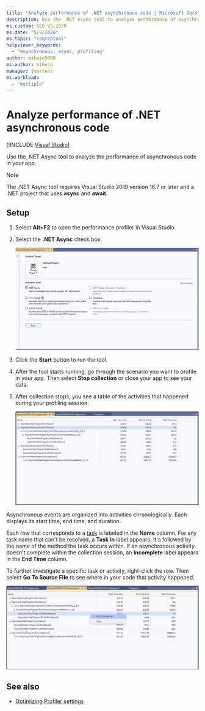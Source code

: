 ```yaml
---
title: "Analyze performance of .NET asynchronous code | Microsoft Docs"
description: Use the .NET Async tool to analyze performance of asynchronous code. There is timing for each task listed. To see the code, use Go To Source File. 
ms.custom: SEO-VS-2020
ms.date: "5/5/2020"
ms.topic: "conceptual"
helpviewer_keywords:
  - "asynchronous, async, profiling"
author: mikejo5000
ms.author: mikejo
manager: jmartens
ms.workload:
  - "multiple"
---
```

# Analyze performance of .NET asynchronous code

 [!INCLUDE [Visual Studio](~/includes/applies-to-version/vs-not-mac.md)]

Use the .NET Async tool to analyze the performance of asynchronous code in your app.

> [!NOTE]
> The .NET Async tool requires Visual Studio 2019 version 16.7 or later and a .NET project that uses **async** and **await**.

## Setup

1. Select **Alt+F2** to open the performance profiler in Visual Studio.

1. Select the **.NET Async** check box.

   ![.NET Async tool selected](../profiling/media/async-tool-selected.png ".NET Async tool selected")

1. Click the **Start** button to run the tool.

1. After the tool starts running, go through the scenario you want to profile in your app. Then select **Stop collection** or close your app to see your data.

1. After collection stops, you see a table of the activities that happened during your profiling session.

   ![.NET Async tool stopped](../profiling/media/async-tool-opened.png ".NET Async tool stopped")

Asynchronous events are organized into activities chronologically. Each displays its start time, end time, and duration.

Each row that corresponds to a [task](/dotnet/api/system.threading.tasks) is labeled in the **Name** column. For any task name that can't be resolved, a **Task in** label appears. It's followed by the name of the method the task occurs within. If an asynchronous activity doesn't complete within the collection session, an **Incomplete** label appears in the **End Time** column.

To further investigate a specific task or activity, right-click the row. Then select **Go To Source File** to see where in your code that activity happened.

![.NET Async tool with Go To Source File selected](../profiling/media/async-tool-gotosource.png ".NET Async tool with Go To Source File selected")

## See also

- [Optimizing Profiler settings](../profiling/optimize-profiler-settings.md)